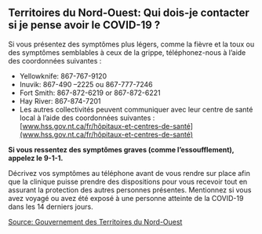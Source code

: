 ## Territoires du Nord-Ouest: Qui dois-je contacter si je pense avoir le COVID-19 ?

Si vous présentez des symptômes plus légers, comme la fièvre et la toux ou des symptômes semblables à ceux de la grippe, téléphonez-nous à l’aide des coordonnées suivantes :

- Yellowknife: 867-767-9120
- Inuvik: 867-490 –2225 ou 867-777-7246
- Fort Smith: 867-872-6219 or 867-872-6221
- Hay River: 867-874-7201
- Les autres collectivités peuvent communiquer avec leur centre de santé local à l’aide des coordonnées suivantes : [www.hss.gov.nt.ca/fr/hôpitaux-et-centres-de-santé](www.hss.gov.nt.ca/fr/hôpitaux-et-centres-de-santé)

**Si vous ressentez des symptômes graves (comme l’essoufflement), appelez le 9-1-1.**

Décrivez vos symptômes au téléphone avant de vous rendre sur place afin que la clinique puisse prendre des dispositions pour vous recevoir tout en assurant la protection des autres personnes présentes. Mentionnez si vous avez voyagé ou avez été exposé à une personne atteinte de la COVID-19 dans les 14 derniers jours.

[Source: Gouvernement des Territoires du Nord-Ouest](https://www.hss.gov.nt.ca/fr/services/maladie-%C3%A0-coronavirus-covid-19/faq-sur-la-maladie-%C3%A0-coronavirus-covid-19)
